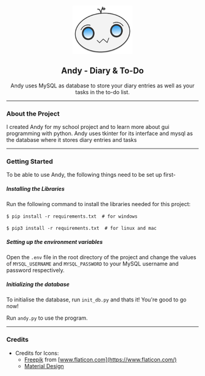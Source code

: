 <p align="center">
	<a href="https://github.com/volt9801/andy">
	    <img src="assets/Andy.png" alt="Logo" width="156" height="126">
	</a>

<h2 align="center">Andy - Diary & To-Do</h2>
<p align="center">Andy uses MySQL as database to store your diary entries as well as your tasks in the to-do list.</p>
</p>

---

### About the Project
I created Andy for my school project and to learn more about gui programming with python. Andy uses tkinter for its interface and mysql as the database where it stores diary entries and tasks

---

### Getting Started
To be able to use Andy, the following things need to be set up first-

##### Installing the Libraries
Run the following command to install the libraries needed for this project:

`$ pip install -r requirements.txt  # for windows`

`$ pip3 install -r requirements.txt  # for linux and mac`

##### Setting up the environment variables
Open the `.env` file in the root directory of the project and change the values of `MYSQL_USERNAME` and `MYSQL_PASSWORD` to your MySQL username and password respectively.

##### Initializing the database
To initialise the database, run `init_db.py` and thats it! You're good to go now!

Run `andy.py` to use the program.

---

### Credits
+ Credits for Icons:
	+ [Freepik](http://www.freepik.com/) from [www.flaticon.com](https://www.flaticon.com/)
	+ [Material Design](https://material.io/resources/icons)

